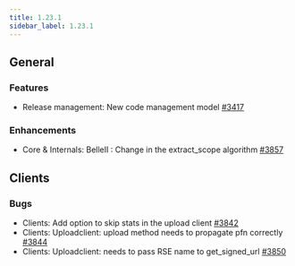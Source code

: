 ```yaml
---
title: 1.23.1
sidebar_label: 1.23.1
---
```


## General

### Features

- Release management: New code management model [#3417](https://github.com/rucio/rucio/issues/3417)

### Enhancements

- Core & Internals: BelleII : Change in the extract_scope algorithm [#3857](https://github.com/rucio/rucio/issues/3857)

## Clients

### Bugs

- Clients: Add option to skip stats in the upload client [#3842](https://github.com/rucio/rucio/issues/3842)
- Clients: Uploadclient: upload method needs to propagate pfn correctly [#3844](https://github.com/rucio/rucio/issues/3844)
- Clients: Uploadclient: needs to pass RSE name to get_signed_url [#3850](https://github.com/rucio/rucio/issues/3850)
